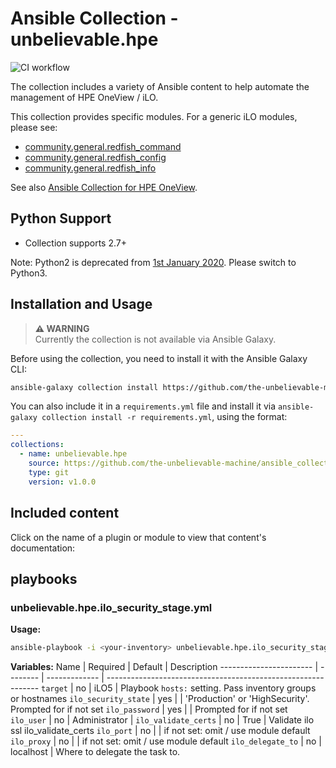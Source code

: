 # Ansible Collection - unbelievable.hpe

![CI workflow](https://github.com/the-unbelievable-machine/ansible_collection_hpe/actions/workflows/ci.yml/badge.svg)

The collection includes a variety of Ansible content to help automate the management of HPE OneView / iLO.

This collection provides specific modules. For a generic iLO modules, please see:

- [community.general.redfish_command](https://docs.ansible.com/ansible/latest/collections/community/general/redfish_command_module.html)
- [community.general.redfish_config](https://docs.ansible.com/ansible/latest/collections/community/general/redfish_config_module.html#ansible-collections-community-general-redfish-config-module)
- [community.general.redfish_info](https://docs.ansible.com/ansible/latest/collections/community/general/redfish_info_module.html#ansible-collections-community-general-redfish-info-module)

See also [Ansible Collection for HPE OneView](https://github.com/HewlettPackard/oneview-ansible-collection).

<!-- markdownlint-disable -->
<!--start requires_ansible-->
<!--end requires_ansible-->
<!-- markdownlint-enable -->
## Python Support

- Collection supports 2.7+

Note: Python2 is deprecated from [1st January 2020](https://www.python.org/doc/sunset-python-2/). Please switch to Python3.

## Installation and Usage

> **⚠️ WARNING**  
> Currently the collection is not available via Ansible Galaxy.


Before using the collection, you need to install it with the Ansible Galaxy CLI:

```bash
ansible-galaxy collection install https://github.com/the-unbelievable-machine/ansible_collection_hpe.git,v1.0.0
```

You can also include it in a `requirements.yml` file and install it via
`ansible-galaxy collection install -r requirements.yml`, using the format:

```yaml
---
collections:
  - name: unbelievable.hpe
    source: https://github.com/the-unbelievable-machine/ansible_collection_hpe.git
    type: git
    version: v1.0.0
```

## Included content

Click on the name of a plugin or module to view that content's documentation:

<!-- markdownlint-disable -->
<!--start requires_ansible-->
<!--end requires_ansible-->

<!--start collection content-->
<!--end collection content-->
<!-- markdownlint-enable -->

## playbooks

### unbelievable.hpe.ilo_security_stage.yml

**Usage:**

```bash
ansible-playbook -i <your-inventory> unbelievable.hpe.ilo_security_stage.yml
```

**Variables:**
Name                    | Required  | Default       | Description
----------------------- | --------  | ------------- | -------------------------------------------------------------
`target`                | no        | iLO5          | Playbook `hosts:` setting. Pass inventory groups or hostnames
`ilo_security_state`    | yes       |               | 'Production' or 'HighSecurity'. Prompted for if not set
`ilo_password`          | yes       |               | Prompted for if not set
`ilo_user`              | no        | Administrator |
`ilo_validate_certs`    | no        | True          | Validate ilo ssl ilo_validate_certs
`ilo_port`              | no        |               | if not set: omit / use module default
`ilo_proxy`             | no        |               | if not set: omit / use module default
`ilo_delegate_to`       | no        | localhost     | Where to delegate the task to.
